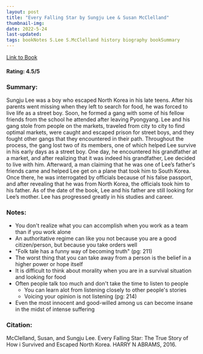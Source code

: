 ```yaml
---
layout: post
title: "Every Falling Star by Sungju Lee & Susan McClelland"
thumbnail-img: 
date: 2022-5-24
last-updated: 
tags: bookNotes S.Lee S.McClelland history biography bookSummary
---
```


[Link to Book](https://www.amazon.com/Every-Falling-Star-Survived-Escaped/dp/1419727613/ref=sr_1_1?crid=3B64O6SJY3YX1&keywords=every+falling+star+by+sungju+lee&qid=1653447868&sprefix=every+falling+%2Caps%2C97&sr=8-1)

#### Rating: 4.5/5

### Summary: 

Sungju Lee was a boy who escaped North Korea in his late teens. After his parents went missing when they left to search for food, he was forced to live life as a street boy. Soon, he formed a gang with some of his fellow friends from the school he attended after leaving Pyongyang. Lee and his gang stole from people on the markets, traveled from city to city to find optimal markets, were caught and escaped prison for street boys, and they fought other gangs that they encountered in their path. Throughout the process, the gang lost two of its members, one of which helped Lee survive in his early days as a street boy. One day, he encountered his grandfather at a market, and after realizing that it was indeed his grandfather, Lee decided to live with him. Afterward, a man claiming that he was one of Lee’s father's friends came and helped Lee get on a plane that took him to South Korea. Once there, he was interrogated by officials because of his false passport, and after revealing that he was from North Korea, the officials took him to his father. As of the date of the book, Lee and his father are still looking for Lee’s mother. Lee has progressed greatly in his studies and career.

### Notes: 

* You don't realize what you can accomplish when you work as a team than if you work alone
* An authoritative regime can like you not because you are a good citizen/person, but because you take orders well
* "Folk tale has a funny way of becoming truth" (pg: 211)
* The worst thing that you can take away from a person is the belief in a higher power or hope itself
* It is difficult to think about morality when you are in a survival situation and looking for food
* Often people talk too much and don't take the time to listen to people
   * You can learn alot from listening closely to other people's stories
   * Voicing your opinion is not listening (pg: 214)
* Even the most innocent and good-willed among us can become insane in the midst of intense suffering

### Citation:

McClelland, Susan, and Sungju Lee. Every Falling Star: The True Story of How i Survived and Escaped North Korea. HARRY N ABRAMS, 2016. 